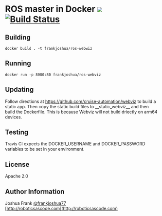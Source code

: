 # ROS master in Docker [![](https://img.shields.io/docker/pulls/frankjoshua/ros-webviz)](https://hub.docker.com/r/frankjoshua/ros-webviz) [![Build Status](https://travis-ci.org/frankjoshua/docker-ros-webviz.svg?branch=master)](https://travis-ci.org/frankjoshua/docker-ros-webviz)

## Building

```
docker build . -t frankjoshua/ros-webwiz
```

## Running

```
docker run -p 8080:80 frankjoshua/ros-webviz
```

## Updating

Follow directions at https://github.com/cruise-automation/webviz to build a static app. Then copy the static build files to \_\_static_webviz\_\_ and then build the Dockerfile. This is because Webviz will not build driectly on arm64 devices.

## Testing

Travis CI expects the DOCKER_USERNAME and DOCKER_PASSWORD variables to be set in your environment.

## License

Apache 2.0

## Author Information

Joshua Frank [@frankjoshua77](https://www.twitter.com/@frankjoshua77)
<br>
[http://roboticsascode.com](http://roboticsascode.com)
